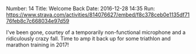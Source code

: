 Number: 14
Title: Welcome Back
Date: 2016-12-28 14:35
Run: https://www.strava.com/activities/814076627/embed/f8c378ceb0e1135df7176feb8c7c668034e97d59

I've been gone, courtey of a temporarily non-functional microphone and a ridiculously crazy fall. Time to amp it back up for some triathlon and marathon training in 2017!
